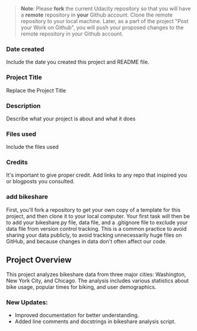 >**Note**: Please **fork** the current Udacity repository so that you will have a **remote** repository in **your** Github account. Clone the remote repository to your local machine. Later, as a part of the project "Post your Work on Github", you will push your proposed changes to the remote repository in your Github account.

### Date created
Include the date you created this project and README file.

### Project Title
Replace the Project Title

### Description
Describe what your project is about and what it does

### Files used
Include the files used

### Credits
It's important to give proper credit. Add links to any repo that inspired you or blogposts you consulted.
### add bikeshare
First, you'll fork a repository to get your own copy of a template for this project, and then clone it to
your local computer. Your first task will then be to add your bikeshare.py file, data file, and a .gitignore 
file to exclude your data file from version control tracking. This is a common practice to avoid sharing your 
data publicly, to avoid tracking unnecessarily huge files on GitHub, and because changes in data don't often affect our code.

## Project Overview

This project analyzes bikeshare data from three major cities: Washington, New York City, and Chicago. The analysis includes various statistics about bike usage, popular times for biking, and user demographics.

### New Updates:
- Improved documentation for better understanding.
- Added line comments and docstrings in bikeshare analysis script.
